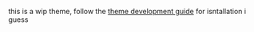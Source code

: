 this is a wip theme, follow the
[theme development guide](https://guide.replugged.dev/docs/themes/getting-started) for isntallation
i guess
